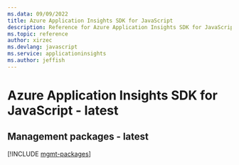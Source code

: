 ```yaml
---
ms.data: 09/09/2022
title: Azure Application Insights SDK for JavaScript
description: Reference for Azure Application Insights SDK for JavaScript
ms.topic: reference
author: xirzec
ms.devlang: javascript
ms.service: applicationinsights
ms.author: jeffish
---
```

# Azure Application Insights SDK for JavaScript - latest

## Management packages - latest
[!INCLUDE [mgmt-packages](application-insights-mgmt-index.md)]